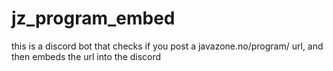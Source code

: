 # jz_program_embed
this is a discord bot that checks if you post a javazone.no/program/ url, and then embeds the url into the discord
